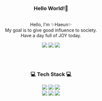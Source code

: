 <!--![header](https://capsule-render.vercel.app/api?type=waving&&color=gradient&height=100&section=header&fontSize=90)-->


<div align = "center">

<br/>
<h3>Hello World!🥳</h3><br/>
Hello, I'm ✨Haeun✨<br/>
My goal is to give good influence to society.<br/>
Have a day full of JOY today.

<br/>

<a href="matilto:sincerobbed@gmail.com"><img src="https://img.shields.io/badge/Gmail-EA4335?style=flat-square&logo=Gmail&logoColor=white"/></a>
<a href="https://www.linkedin.com/in/haeun-jeong-959b46228/"><img src="https://img.shields.io/badge/LinkedIn-0A66C2?style=flat-square&logo=LinkedIn&logoColor=white"/></a>
<img src="https://img.shields.io/badge/GitHub-181717?style=flat-square&logo=GitHub&logoColor=white"/>
 
 

<br/><br/>
 
<h3>💻 Tech Stack 💻</h3>


<img src="https://img.shields.io/badge/Windows-0078D6?style=flat-square&logo=Windows&logoColor=white"/>
<img src="https://img.shields.io/badge/VisualStudio-5C2D91?style=flat-square&logo=VisualStudio&logoColor=white"/>
<img src="https://img.shields.io/badge/CSharp-239120?style=flat-square&logo=C Sharp&logoColor=white"/>
<br>
<img src="https://img.shields.io/badge/Postman-FF6C37?style=flat-square&logo=Postman&logoColor=white"/>
<img src="https://img.shields.io/badge/Unity-f0f0f0?style=flat-square&logo=Unity&logoColor=black"/>
<img src="https://img.shields.io/badge/Html5-E34F26?style=flat-square&logo=Html5&logoColor=white"/>

 
</div>

<br/>







<!--
### Hi there 👋
**Heahu/Heahu** is a ✨ _special_ ✨ repository because its `README.md` (this file) appears on your GitHub profile.

Here are some ideas to get you started:

- 🔭 I’m currently working on ...
- 🌱 I’m currently learning ...
- 👯 I’m looking to collaborate on ...
- 🤔 I’m looking for help with ...
- 💬 Ask me about ...
- 📫 How to reach me: ...
- 😄 Pronouns: ...
- ⚡ Fun fact: ...
-->
